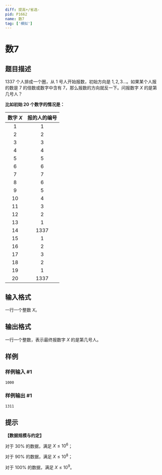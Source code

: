 ```yaml
---
diff: 提高+/省选-
pid: P1662
name: 数7
tag: ['模拟']
---
```

# 数7
## 题目描述

$1337$ 个人排成一个圈，从 $1$ 号人开始报数，初始方向是 $1,2,3\dots$。如果某个人报的数是 $7$ 的倍数或数字中含有 $7$，那么报数的方向就反一下。问报数字 $X$ 的是第几号人？

**比如初始 $20$ 个数字的情况是：**

| 数字 $X$ | 报的人的编号 |
| :----------: | :----------: |
| $1$ | $1$ |
| $2$ | $2$ |
| $3$ | $3$ |
| $4$ | $4$ |
| $5$ | $5$ |
| $6$ | $6$ |
| $7$ | $7$ |
| $8$ | $6$ |
| $9$ | $5$ |
| $10$ | $4$ |
| $11$ | $3$ |
| $12$ | $2$ |
| $13$ | $1$ |
| $14$ | $1337$ |
| $15$ | $1$ |
| $16$ | $2$ |
| $17$ | $3$ |
| $18$ | $2$ |
| $19$ | $1$ |
| $20$ | $1337$ |

## 输入格式

一行一个整数 $X$。
## 输出格式

一行一个整数，表示最终报数字 $X$ 的是第几号人。
## 样例

### 样例输入 #1
```
1000
```
### 样例输出 #1
```
1311
```
## 提示

**【数据规模与约定】**

对于 $30\%$ 的数据，满足 $X\leq10^6$；

对于 $90\%$ 的数据，满足 $X\leq10^8$；

对于 $100\%$ 的数据，满足 $X\leq10^9$。
